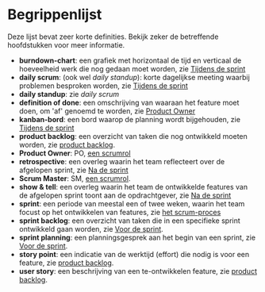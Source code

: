 # Begrippenlijst

Deze lijst bevat zeer korte definities. Bekijk zeker de betreffende hoofdstukken voor meer informatie.

* **burndown-chart**: een grafiek met horizontaal de tijd en verticaal de hoeveelheid werk die nog gedaan moet worden, zie [Tijdens de sprint](/scrum/het-scrum-proces/tijdens-de-sprint.md)
* **daily scrum**: \(ook wel _daily standup_\): korte dagelijkse meeting waarbij problemen besproken worden, zie [Tijdens de sprint](/scrum/het-scrum-proces/tijdens-de-sprint.md)
* **daily standup**: zie _daily scrum_
* **definition of done**: een omschrijving van waaraan het feature moet doen, om 'af' genoemd te worden, zie [Product Owner](/scrum/de-scrum-rollen/product-owner.md)
* **kanban-bord**: een bord waarop de planning wordt bijgehouden, zie [Tijdens de sprint](/scrum/het-scrum-proces/tijdens-de-sprint.md)
* **product backlog**: een overzicht van taken die nog ontwikkeld moeten worden, zie [product backlog](/scrum/het-scrum-proces/product-backlog.md).
* **Product Owner**: PO, [een scrumrol](/scrum/de-scrum-rollen/product-owner.md)
* **retrospective**: een overleg waarin het team reflecteert over de afgelopen sprint, zie [Na de sprint](/scrum/het-scrum-proces/na-de-sprint.md)
* **Scrum Master**: SM, [een scrumrol](/scrum/de-scrum-rollen/scrum-master.md).
* **show & tell**: een overleg waarin het team de ontwikkelde features van de afgelopen sprint toont aan de opdrachtgever, zie [Na de sprint](/scrum/het-scrum-proces/na-de-sprint.md)
* **sprint**: een periode van meestal een of twee weken, waarin het team focust op het ontwikkelen van features, zie [het scrum-proces](/scrum/het-scrum-proces.md)
* **sprint backlog**: een overzicht van taken die in een specifieke sprint ontwikkeld gaan worden, zie [Voor de sprint](/scrum/het-scrum-proces/sprint-en-sprint-backlog.md).
* **sprint planning**: een planningsgesprek aan het begin van een sprint, zie [Voor de sprint](/scrum/het-scrum-proces/sprint-en-sprint-backlog.md).
* **story point**: een indicatie van de werktijd \(effort\) die nodig is voor een feature, zie [product backlog](/scrum/het-scrum-proces/product-backlog.md).
* **user story**: een beschrijving van een te-ontwikkelen feature, zie [product backlog](/scrum/het-scrum-proces/product-backlog.md).



